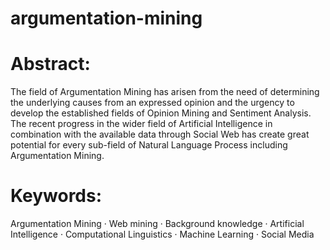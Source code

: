 # argumentation-mining

# Abstract:
The field of Argumentation Mining has arisen from the need of determining the underlying causes from an expressed opinion and the urgency to develop the established fields of Opinion Mining and Sentiment Analysis. The recent progress in the wider field of Artificial Intelligence in combination with the available data through Social Web has create great potential for every sub-field of Natural Language Process including Argumentation Mining.
              
# Keywords:               
Argumentation Mining · Web mining · Background knowledge · Artificial Intelligence · Computational Linguistics · Machine Learning · Social Media
              
